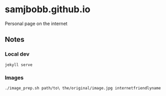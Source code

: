 # samjbobb.github.io
Personal page on the internet

## Notes

### Local dev

  `jekyll serve`
  
### Images

  `./image_prep.sh path/to\ the/original/image.jpg internetfriendlyname`
  
